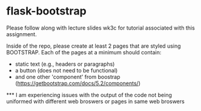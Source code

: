 # flask-bootstrap

Please follow along with lecture slides wk3c for tutorial associated with this assignment. 

Inside of the repo, please create at least 2 pages that are styled using BOOTSTRAP. Each of the pages at a minimum should contain: 
- static text (e.g., headers or paragraphs) 
- a button (does not need to be functional)
- and one other 'component' from boostrap (https://getbootstrap.com/docs/5.2/components/)


*** I am experiencing issues with the output of the code not being uniformed with different web broswers or pages in same web broswers 